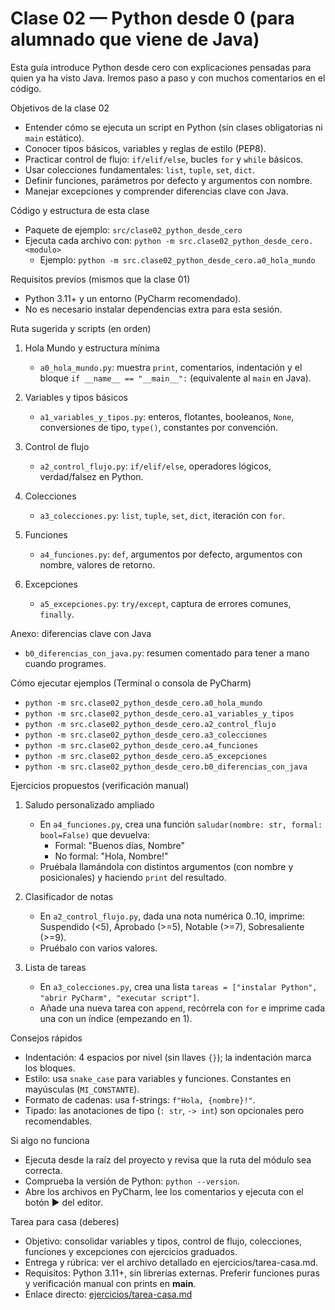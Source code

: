 # Clase 02 — Python desde 0 (para alumnado que viene de Java)

Esta guía introduce Python desde cero con explicaciones pensadas para quien ya ha visto Java. Iremos paso a paso y con muchos comentarios en el código.

Objetivos de la clase 02
- Entender cómo se ejecuta un script en Python (sin clases obligatorias ni `main` estático).
- Conocer tipos básicos, variables y reglas de estilo (PEP8).
- Practicar control de flujo: `if/elif/else`, bucles `for` y `while` básicos.
- Usar colecciones fundamentales: `list`, `tuple`, `set`, `dict`.
- Definir funciones, parámetros por defecto y argumentos con nombre.
- Manejar excepciones y comprender diferencias clave con Java.

Código y estructura de esta clase
- Paquete de ejemplo: `src/clase02_python_desde_cero`
- Ejecuta cada archivo con: `python -m src.clase02_python_desde_cero.<modulo>`
  - Ejemplo: `python -m src.clase02_python_desde_cero.a0_hola_mundo`

Requisitos previos (mismos que la clase 01)
- Python 3.11+ y un entorno (PyCharm recomendado).
- No es necesario instalar dependencias extra para esta sesión.

Ruta sugerida y scripts (en orden)
1) Hola Mundo y estructura mínima
   - `a0_hola_mundo.py`: muestra `print`, comentarios, indentación y el bloque `if __name__ == "__main__":` (equivalente al `main` en Java).

2) Variables y tipos básicos
   - `a1_variables_y_tipos.py`: enteros, flotantes, booleanos, `None`, conversiones de tipo, `type()`, constantes por convención.

3) Control de flujo
   - `a2_control_flujo.py`: `if/elif/else`, operadores lógicos, verdad/falsez en Python.

4) Colecciones
   - `a3_colecciones.py`: `list`, `tuple`, `set`, `dict`, iteración con `for`.

5) Funciones
   - `a4_funciones.py`: `def`, argumentos por defecto, argumentos con nombre, valores de retorno.

6) Excepciones
   - `a5_excepciones.py`: `try/except`, captura de errores comunes, `finally`.

Anexo: diferencias clave con Java
- `b0_diferencias_con_java.py`: resumen comentado para tener a mano cuando programes.

Cómo ejecutar ejemplos (Terminal o consola de PyCharm)
- `python -m src.clase02_python_desde_cero.a0_hola_mundo`
- `python -m src.clase02_python_desde_cero.a1_variables_y_tipos`
- `python -m src.clase02_python_desde_cero.a2_control_flujo`
- `python -m src.clase02_python_desde_cero.a3_colecciones`
- `python -m src.clase02_python_desde_cero.a4_funciones`
- `python -m src.clase02_python_desde_cero.a5_excepciones`
- `python -m src.clase02_python_desde_cero.b0_diferencias_con_java`

Ejercicios propuestos (verificación manual)
1) Saludo personalizado ampliado
   - En `a4_funciones.py`, crea una función `saludar(nombre: str, formal: bool=False)` que devuelva:
     - Formal: "Buenos días, Nombre"
     - No formal: "Hola, Nombre!"
   - Pruébala llamándola con distintos argumentos (con nombre y posicionales) y haciendo `print` del resultado.

2) Clasificador de notas
   - En `a2_control_flujo.py`, dada una nota numérica 0..10, imprime: Suspendido (<5), Aprobado (>=5), Notable (>=7), Sobresaliente (>=9).
   - Pruébalo con varios valores.

3) Lista de tareas
   - En `a3_colecciones.py`, crea una lista `tareas = ["instalar Python", "abrir PyCharm", "executar script"]`.
   - Añade una nueva tarea con `append`, recórrela con `for` e imprime cada una con un índice (empezando en 1).

Consejos rápidos
- Indentación: 4 espacios por nivel (sin llaves `{}`); la indentación marca los bloques.
- Estilo: usa `snake_case` para variables y funciones. Constantes en mayúsculas (`MI_CONSTANTE`).
- Formato de cadenas: usa f-strings: `f"Hola, {nombre}!"`.
- Tipado: las anotaciones de tipo (`: str`, `-> int`) son opcionales pero recomendables.

Si algo no funciona
- Ejecuta desde la raíz del proyecto y revisa que la ruta del módulo sea correcta.
- Comprueba la versión de Python: `python --version`.
- Abre los archivos en PyCharm, lee los comentarios y ejecuta con el botón ▶ del editor.


Tarea para casa (deberes)
- Objetivo: consolidar variables y tipos, control de flujo, colecciones, funciones y excepciones con ejercicios graduados.
- Entrega y rúbrica: ver el archivo detallado en ejercicios/tarea-casa.md.
- Requisitos: Python 3.11+, sin librerías externas. Preferir funciones puras y verificación manual con prints en __main__.
- Enlace directo: [ejercicios/tarea-casa.md](ejercicios/tarea-casa.md)

